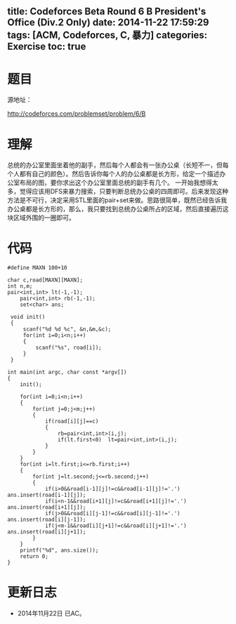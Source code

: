 title: Codeforces Beta Round 6 B President's Office (Div.2 Only)
date: 2014-11-22 17:59:29
tags: [ACM, Codeforces, C, 暴力]
categories: Exercise
toc: true
---
# 题目	
源地址：

http://codeforces.com/problemset/problem/6/B

# 理解
总统的办公室里面坐着他的副手，然后每个人都会有一张办公桌（长短不一，但每个人都有自己的颜色）。然后告诉你每个人的办公桌都是长方形，给定一个描述办公室布局的图，要你求出这个办公室里面总统的副手有几个。
一开始我想得太多，觉得应该用DFS来暴力搜索，只要判断总统办公桌的四周即可。后来发现这种方法是不可行，决定采用STL里面的pair+set来做。思路很简单，既然已经告诉我办公桌都是长方形的，那么，我只要找到总统办公桌所占的区域，然后直接遍历这块区域外围的一圈即可。

<!-- more -->

# 代码
```
#define MAXN 100+10

char c,road[MAXN][MAXN];
int n,m;
pair<int,int> lt(-1,-1);
	pair<int,int> rb(-1,-1);
	set<char> ans;

 void init()
 {
     scanf("%d %d %c", &n,&m,&c);
     for(int i=0;i<n;i++)
     {
         scanf("%s", road[i]);
     }
 }

int main(int argc, char const *argv[])
{
	init();

	for(int i=0;i<n;i++)
    {
        for(int j=0;j<m;j++)
        {
            if(road[i][j]==c)
            {
                rb=pair<int,int>(i,j);
                if(lt.first<0)  lt=pair<int,int>(i,j);
            }
        }
    }
    for(int i=lt.first;i<=rb.first;i++)
    {
        for(int j=lt.second;j<=rb.second;j++)
        {
            if(i>0&&road[i-1][j]!=c&&road[i-1][j]!='.') ans.insert(road[i-1][j]);
            if(i<n-1&&road[i+1][j]!=c&&road[i+1][j]!='.')   ans.insert(road[i+1][j]);
            if(j>0&&road[i][j-1]!=c&&road[i][j-1]!='.') ans.insert(road[i][j-1]);
            if(j<m-1&&road[i][j+1]!=c&&road[i][j+1]!='.')   ans.insert(road[i][j+1]);
        }
    }
    printf("%d", ans.size());
    return 0;
}

```
# 更新日志
- 2014年11月22日 已AC。